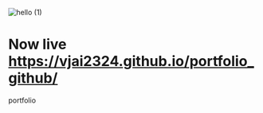 ![hello (1)](https://github.com/vjai2324/portfolio_github/assets/122075370/85cbb41c-444c-4b88-9bf0-92ad25cd0d13)



# Now live https://vjai2324.github.io/portfolio_github/
portfolio 

